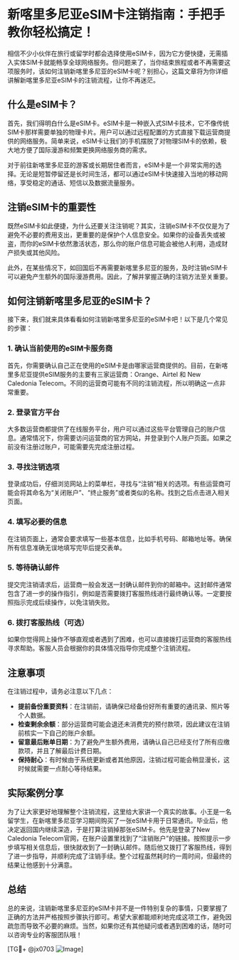 # 新喀里多尼亚eSIM卡注销指南：手把手教你轻松搞定！

相信不少小伙伴在旅行或留学时都会选择使用eSIM卡，因为它方便快捷，无需插入实体SIM卡就能畅享全球网络服务。但问题来了，当你结束旅程或者不再需要这项服务时，该如何注销新喀里多尼亚的eSIM卡呢？别担心，这篇文章将为你详细讲解新喀里多尼亚eSIM卡的注销流程，让你不再迷茫。

## 什么是eSIM卡？

首先，我们得明白什么是eSIM卡。eSIM卡是一种嵌入式SIM卡技术，它不像传统SIM卡那样需要单独的物理卡片。用户可以通过远程配置的方式直接下载运营商提供的网络服务。简单来说，eSIM卡让我们的手机摆脱了对物理SIM卡的依赖，极大地方便了国际漫游和频繁更换网络服务商的需求。

对于前往新喀里多尼亚的游客或长期居住者而言，eSIM卡是一个非常实用的选择。无论是短暂停留还是长时间生活，都可以通过eSIM卡快速接入当地的移动网络，享受稳定的通话、短信以及数据流量服务。

## 注销eSIM卡的重要性

既然eSIM卡如此便捷，为什么还要关注注销呢？其实，注销eSIM卡不仅仅是为了避免不必要的费用支出，更重要的是保护个人信息安全。如果你的设备丢失或被盗，而你的eSIM卡依然激活状态，那么你的账户信息可能会被他人利用，造成财产损失或其他风险。

此外，在某些情况下，如回国后不再需要新喀里多尼亚的服务，及时注销eSIM卡可以避免产生额外的国际漫游费用。因此，了解并掌握正确的注销方法至关重要。

## 如何注销新喀里多尼亚的eSIM卡？

接下来，我们就来具体看看如何注销新喀里多尼亚的eSIM卡吧！以下是几个常见的步骤：

### 1. 确认当前使用的eSIM卡服务商

首先，你需要确认自己正在使用的eSIM卡是由哪家运营商提供的。目前，在新喀里多尼亚提供eSIM服务的主要有三家运营商：Orange、Airtel 和 New Caledonia Telecom。不同的运营商可能有不同的注销流程，所以明确这一点非常重要。

### 2. 登录官方平台

大多数运营商都提供了在线服务平台，用户可以通过这些平台管理自己的账户信息。通常情况下，你需要访问运营商的官方网站，并登录到个人账户页面。如果之前没有注册过账户，可能需要先完成注册过程。

### 3. 寻找注销选项

登录成功后，仔细浏览网站上的菜单栏，寻找与“注销”相关的选项。有些运营商可能会将其命名为“关闭账户”、“终止服务”或者类似的名称。找到之后点击进入相关页面。

### 4. 填写必要的信息

在注销页面上，通常会要求填写一些基本信息，比如手机号码、邮箱地址等。确保所有信息准确无误地填写完毕后提交表单。

### 5. 等待确认邮件

提交完注销请求后，运营商一般会发送一封确认邮件到你的邮箱中。这封邮件通常包含了进一步的操作指引，例如是否需要拨打客服热线进行最终确认等。一定要按照指示完成后续操作，以免注销失败。

### 6. 拨打客服热线（可选）

如果你觉得网上操作不够直观或者遇到了困难，也可以直接拨打运营商的客服热线寻求帮助。客服人员会根据你的具体情况指导你完成整个注销流程。

## 注意事项

在注销过程中，请务必注意以下几点：

- **提前备份重要资料**：在注销前，请确保已经备份好所有重要的通讯录、照片等个人数据。
- **检查剩余余额**：部分运营商可能会退还未消费完的预付款项，因此建议在注销前核实一下自己的账户余额。
- **留意最后账单日期**：为了避免产生额外费用，请确认自己已经支付了所有应缴款项，并且了解最后计费日期。
- **保持耐心**：有时候由于系统更新或者其他原因，注销过程可能会稍显漫长，这时候就需要一点耐心等待结果。

## 实际案例分享

为了让大家更好地理解整个注销流程，这里给大家讲一个真实的故事。小王是一名留学生，在新喀里多尼亚学习期间购买了一张eSIM卡用于日常通讯。毕业后，他决定返回国内继续深造，于是打算注销掉那张eSIM卡。他先是登录了New Caledonia Telecom官网，在账户设置里找到了“注销账户”的链接。按照提示一步步填写相关信息后，很快就收到了一封确认邮件。随后他又拨打了客服热线，得到了进一步指导，并顺利完成了注销手续。整个过程虽然耗时约一周时间，但最终的结果让他感到十分满意。

## 总结

总的来说，注销新喀里多尼亚的eSIM卡并不是一件特别复杂的事情，只要掌握了正确的方法并严格按照步骤执行即可。希望大家都能顺利地完成这项工作，避免因疏忽而导致不必要的麻烦。当然，如果你还有其他疑问或者遇到困难的话，随时可以咨询专业的客服团队哦！

[TG💪+ @jx0703 ![Image](https://github.com/user-attachments/assets/dbca1d08-cadb-493c-b0ec-ad6f7a83f270)]